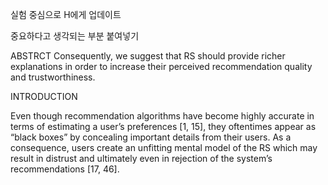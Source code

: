 실험 중심으로 H에게 업데이트

중요하다고 생각되는 부분 붙여넣기

ABSTRCT
Consequently, we suggest that RS should provide richer explanations in order to increase their perceived recommendation quality and trustworthiness.

INTRODUCTION

Even though recommendation algorithms have become highly accurate in terms of estimating a user’s preferences [1, 15], they oftentimes appear as “black boxes” by concealing important details from their users. As a consequence, users create an unfitting mental model of the RS which may result in distrust and ultimately even in rejection of the system’s recommendations [17, 46].